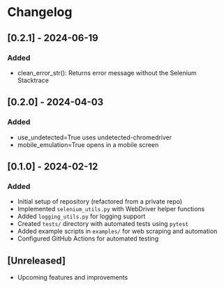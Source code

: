# Changelog

## [0.2.1] - 2024-06-19
### Added
- clean_error_str(): Returns error message without the Selenium Stacktrace

## [0.2.0] - 2024-04-03
### Added
- use_undetected=True uses undetected-chromedriver
- mobile_emulation=True opens in a mobile screen

## [0.1.0] - 2024-02-12
### Added
- Initial setup of repository (refactored from a private repo)
- Implemented `selenium_utils.py` with WebDriver helper functions
- Added `logging_utils.py` for logging support
- Created `tests/` directory with automated tests using `pytest`
- Added example scripts in `examples/` for web scraping and automation
- Configured GitHub Actions for automated testing

## [Unreleased]
- Upcoming features and improvements
